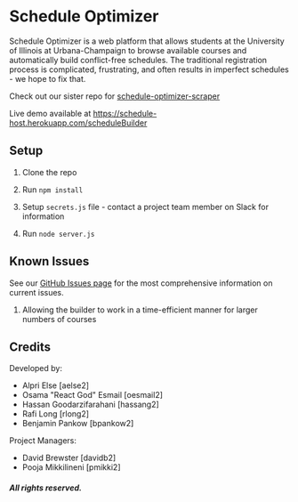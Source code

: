 #   Schedule Optimizer

Schedule Optimizer is a web platform that allows students at the University of Illinois at Urbana-Champaign to browse available courses and automatically build conflict-free schedules. The traditional registration process is complicated, frustrating, and often results in imperfect schedules - we hope to fix that.

Check out our sister repo for [schedule-optimizer-scraper](https://github.com/CS196Illinois/schedule-optimizer-scraper)

Live demo available at https://schedule-host.herokuapp.com/scheduleBuilder

##  Setup

1) Clone the repo

2) Run ```npm install```

3) Setup ```secrets.js``` file - contact a project team member on Slack for information

3) Run ```node server.js```

## Known Issues

See our [GitHub Issues page](https://github.com/CS196Illinois/schedule-optimizer/issues) for the most comprehensive information on current issues.

1) Allowing the builder to work in a time-efficient manner for larger numbers of courses

## Credits
Developed by:
* Alpri Else [aelse2]
* Osama "React God" Esmail [oesmail2]
* Hassan Goodarzifarahani [hassang2]
* Rafi Long [rlong2]
* Benjamin Pankow [bpankow2]

Project Managers:
* David Brewster [davidb2]
* Pooja Mikkilineni [pmikki2]

#####  All rights reserved.
